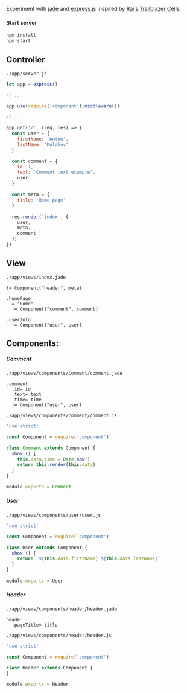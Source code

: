 Experiment with [jade](http://jade-lang.com/) and [express.js](http://expressjs.com/) inspired by [Rails Trailblazer Cells](http://trailblazer.to/gems/cells/).

#### Start server 

```bash
npm install
npm start
```

## Controller

`./app/server.js`

```javascript
let app = express()

// ...

app.use(require('component').middleware())

// ...

app.get('/', (req, res) => {
  const user = {
    firstName: 'Anton',
    lastName: 'Kulakov'
  }

  const comment = {
    id: 1,
    text: 'Comment text example',
    user
  }

  const meta = {
    title: 'Home page'
  }

  res.render('index', {
    user,
    meta,
    comment
  })
})
```

## View

`./app/views/index.jade`

```jade
!= Component("header", meta)

.homePage
  = "Home"
  != Component("comment", comment)

.userInfo
  != Component("user", user)
```



## Components:

##### Comment

`./app/views/components/comment/comment.jade`

```jade
.comment
  .id= id
  .text= text
  .time= time
  != Component("user", user)
```

`./app/views/components/comment/comment.js`

```javascript
'use strict'

const Component = require('component')

class Comment extends Component {
  show () {
    this.data.time = Date.now()
    return this.render(this.data)
  }
}

module.exports = Comment
```

##### User

`./app/views/components/user/user.js`

```javascript
'use strict'

const Component = require('component')

class User extends Component {
  show () {
    return `${this.data.firstName} ${this.data.lastName}`
  }
}

module.exports = User
```

##### Header

`./app/views/components/header/header.jade`

```jade
header
  .pageTitle= title
```

`./app/views/components/header/header.js`

```javascript
'use strict'

const Component = require('component')

class Header extends Component {
}

module.exports = Header
```
